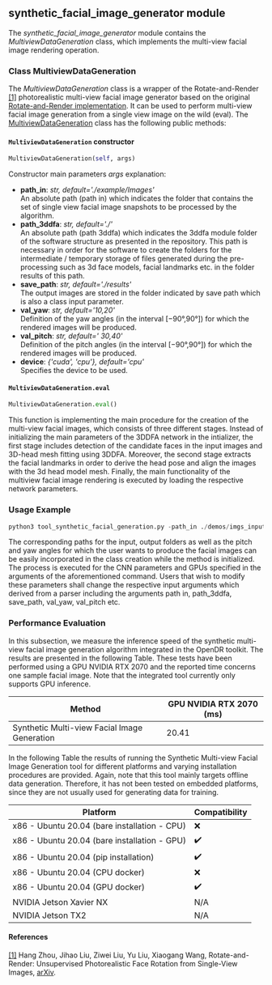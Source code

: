 ## synthetic_facial_image_generator module

The *synthetic_facial_image_generator* module contains the *MultiviewDataGeneration* class, which implements the multi-view facial image rendering operation.

### Class MultiviewDataGeneration

The *MultiviewDataGeneration* class is a wrapper of the Rotate-and-Render [[1]](#R-R-paper) photorealistic multi-view facial image generator based on the original
[Rotate-and-Render implementation](https://github.com/Hangz-nju-cuhk/Rotate-and-Render).
It can be used to perform multi-view facial image generation from a single view image on the wild (eval). 
The [MultiviewDataGeneration](#projects.data_generation.synthetic-multi-view-facial-image-generation.3ddfa.SyntheticDataGeneration.py ) class has the
following public methods:

#### `MultiviewDataGeneration` constructor
```python
MultiviewDataGeneration(self, args)
```

Constructor main parameters *args* explanation:

- **path_in**: *str, default='./example/Images'* \
An absolute path (path in) which indicates the folder that contains the set of single view facial image snapshots to be processed by the algorithm.
- **path_3ddfa**: *str, default='./'* \
An absolute path (path 3ddfa) which indicates the 3ddfa module folder of the software structure as presented in the repository. This path is necessary in order for the software to create the folders for the intermediate / temporary storage of files generated during the pre-processing such as 3d face models, facial landmarks etc.
in the folder results of this path.
- **save_path**: *str, default='./results'* \
The output images are stored in the folder indicated by save path which is also a class input parameter.
- **val_yaw**: *str, default='10,20'* \
Definition of the yaw angles (in the interval [−90°,90°]) for which the rendered images will be produced.
- **val_pitch**: *str, default=' 30,40'* \
Definition of the pitch angles (in the interval [−90°,90°]) for which the rendered images will be produced.
- **device**: *{'cuda', 'cpu'}, default='cpu'* \
Specifies the device to be used.


#### `MultiviewDataGeneration.eval`
```python
MultiviewDataGeneration.eval()
```

This function is implementing the main procedure for the creation of the multi-view facial images, which consists of three different stages.
Instead of initializing the main parameters of the 3DDFA network in the intializer, the first stage includes detection of the candidate faces in the input images and 3D-head mesh fitting using 3DDFA.
Moreover, the second stage extracts the facial landmarks in order to derive the head pose and align the images with the 3d head model mesh.
Finally, the main functionality of the multiview facial image rendering is executed by loading the respective network parameters.

### Usage Example

```python
python3 tool_synthetic_facial_generation.py -path_in ./demos/imgs_input/ -path_3ddfa ./algorithm/DDFA/ -save_path ./results -val_yaw 10, 40 -val_pitch 10, 30 -device cuda
```
The corresponding paths for the input, output folders as well as the pitch and yaw angles for which the user wants to
produce the facial images can be easily incorporated in the class creation while the method is initialized. 
The process is executed for the CNN parameters and GPUs specified in the arguments of the aforementioned command.
Users that wish to modify these parameters shall change the respective input arguments which derived from a parser including the arguments path in, path_3ddfa, save_path, val_yaw, val_pitch etc. 

### Performance Evaluation

In this subsection, we measure the inference speed of the synthetic multi-view facial image generation algorithm integrated in the OpenDR toolkit.
The results are presented in the following Table.
These tests have been performed using a GPU NVIDIA RTX 2070 and the reported time concerns one sample facial image.
Note that the integrated tool currently only supports GPU inference. 


| Method                                      |   GPU NVIDIA RTX 2070 (ms)| 
|---------------------------------------------|---------------------------|
|Synthetic Multi-view Facial Image Generation |      20.41                | 

In the following Table the results of running the Synthetic Multi-view Facial Image Generation tool for different platforms and varying installation procedures are provided.
Again, note that this tool mainly targets offline data generation.
Therefore, it has not been tested on embedded platforms, since they are not usually used for generating data for training.

| Platform                                     | Compatibility  |
|----------------------------------------------|----------------|
| x86 - Ubuntu 20.04 (bare installation - CPU) | ❌             |
| x86 - Ubuntu 20.04 (bare installation - GPU) | ✔️             |
| x86 - Ubuntu 20.04 (pip installation)        | ✔️             |
| x86 - Ubuntu 20.04 (CPU docker)              | ❌             |
| x86 - Ubuntu 20.04 (GPU docker)              | ✔️             |
| NVIDIA Jetson Xavier NX                      | N/A            |
| NVIDIA Jetson TX2                            | N/A            |

#### References
<a name="R-R-paper" href="https://github.com/Hangz-nju-cuhk/Rotate-and-Render">[1]</a>
Hang Zhou, Jihao Liu, Ziwei Liu, Yu Liu, Xiaogang Wang, Rotate-and-Render: Unsupervised Photorealistic Face Rotation from Single-View Images,
[arXiv](https://arxiv.org/abs/2003.08124#).  
